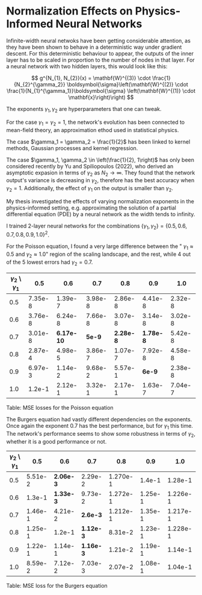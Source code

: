# Normalization Effects on Physics-Informed Neural Networks

Infinite-width neural netwoks have been getting considerable attention, as they have been shown to behave in a deterministic way under gradient descent. For this deterministic behaviour to appear, the outputs of the inner layer has to be scaled in proportion to the number of nodes in that layer. For a neural network with two hidden layers, this would look like this:

$$
g^{N_{1}, N_{2}}(x) = \mathbf{W}^{(3)} \cdot \frac{1}{N_{2}^{\gamma_2}} \boldsymbol{\sigma}\left(\mathbf{W}^{(2)} \cdot \frac{1}{N_{1}^{\gamma_1}}\boldsymbol{\sigma} \left(\mathbf{W}^{(1)} \cdot \mathbf{x}\right)\right)
$$

The exponents $\gamma_1, \gamma_2$ are hyperparameters that one can tweak.

For the case $\gamma_1 = \gamma_2 = 1$, the network's evolution has been connected to mean-field theory, an approximation ethod used in statistical physics.

The case $\gamma_1 = \gamma_2 = \frac{1}{2}$ has been linked to kernel methods, Gaussian processes and kernel regression.

The case $\gamma_1, \gamma_2 \in \left(\frac{1}{2}, 1\right)$ has only been considered recently by Yu and Spiliopoulos (2022), who derived an asymptotic expasion in terms of $\gamma_2$ as $N_2 \to \infty$. They found that the network output's variance is decreasing in $\gamma_2$, therefore has the best accuracy when $\gamma_2 = 1$. Additionally, the effect of $\gamma_1$ on the output is smaller than $\gamma_2$.

My thesis investigated the effects of varying normalization exponents in the physics-informed setting, e.g. approximating the solution of a partial differential equation (PDE) by a neural network as the width tends to infinity.

I trained 2-layer neural networks for the combinations $\{\gamma_1, \gamma_2\} = \{0.5, 0.6, 0.7, 0.8, 0.9, 1.0\}^2$.

For the Poisson equation, I found a very large difference between the " $\gamma_1 \approx 0.5$ and $\gamma_2 \approx 1.0$" region of the scaling landscape, and the rest, while 4 out of the 5 lowest errors had $\gamma_2 = 0.7$.

| $\gamma_2$ \ $\gamma_1$ | $0.5$   | $0.6$             | $0.7$         | $0.8$            | $0.9$            | $1.0$   |
|------------------------------------------------------------------------------------------------|---------|-------------------|---------------|------------------|------------------|---------|
| $0.5$                                                                                          | 7.35e-8 | 1.39e-7           | 3.98e-8       | 2.86e-8          | 4.41e-8          | 2.32e-8 |
| $0.6$                                                                                          | 3.76e-8 | 6.24e-8           | 7.66e-8       | 3.07e-8          | 3.14e-8          | 3.02e-8 |
| $0.7$                                                                                          | 3.01e-8 | **6.17e-10** | **5e-9** | **2.28e-8** | **1.78e-8** | 5.42e-8 |
| $0.8$                                                                                          | 2.87e-4 | 4.98e-5           | 3.86e-7       | 1.07e-7          | 7.92e-8          | 4.58e-8 |
| $0.9$                                                                                          | 6.97e-3 | 1.14e-2           | 9.68e-2       | 5.57e-1          | **6e-9**    | 2.38e-8 |
| $1.0$                                                                                          | 1.2e-1  | 2.12e-1           | 3.32e-1       | 2.17e-1          | 1.63e-7          | 7.04e-7 |

Table: MSE losses for the Poisson equation

The Burgers equation had vastly different dependencies on the exponents. Once again the exponent $0.7$ has the best performance, but for $\gamma_1$ this time. The network's performance seems to show some robustness in terms of $\gamma_2$, whether it is a good performance or not.

| $\gamma_2$ \ $\gamma_1$ | $0.5$   | $0.6$            | $0.7$            | $0.8$    | $0.9$   | $1.0$    |
|------------------------------------------------------------------------------------------------|---------|------------------|------------------|----------|---------|----------|
| $0.5$                                                                                          | 5.51e-2 | **2.06e-3**   | 2.29e-2          | 1.270e-1 | 1.4e-1  | 1.28e-1  |
| $0.6$                                                                                          | 1.3e-1  | **1.33e-3** | 9.73e-2          | 1.272e-1 | 1.25e-1 | 1.226e-1 |
| $0.7$                                                                                          | 1.46e-1 | 4.21e-2          | **2.6e-3**  | 1.212e-1 | 1.35e-1 | 1.217e-1 |
| $0.8$                                                                                          | 1.25e-1 | 1.2e-1           | **1.12e-3** | 8.31e-2  | 1.23e-1 | 1.228e-1 |
| $0.9$                                                                                          | 1.22e-1 | 1.14e-1          | **1.16e-3** | 1.21e-2  | 1.19e-1 | 1.14e-1  |
| $1.0$                                                                                          | 8.59e-2 | 7.12e-2          | 7.03e-3          | 2.07e-2  | 1.08e-1 | 1.04e-1  |

Table: MSE loss for the Burgers equation